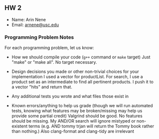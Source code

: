## HW 2

 - Name: Arin Nene
 - Email: arnene@usc.edu

### Programming Problem Notes

 For each programming problem, let us know:

 - How we should compile your code (`g++` command or `make` target)
  Just "make" or "make all". No target necessary.


 - Design decisions you made or other non-trivial choices for your implementation
 I used a vector for productList. For search, I use a product set as an intermediate to find all pertinent products. I push it to a vector "hits" and return that.


 - Any additional tests you wrote and what files those exist in

 - Known errors/anything to help us grade (though we will run automated tests,
knowing what features may be broken/missing may help us provide some partial credit)
Valgrind should be good. No features should be missing. My AND/OR search will ignore mistyped or non-existent terms  (e.g. AND tommy trjan will return the Tommy book rather than nothing.)
Also clang-format and clang-tidy are irrelevant